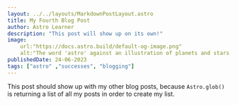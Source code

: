 ```yaml
---
layout: ../../layouts/MarkdownPostLayout.astro
title: My Fourth Blog Post
author: Astro Learner
description: "This post will show up on its own!"
image:
    url:"https://docs.astro.build/default-og-image.png"
    alt:"The word 'astro' against an illustration of planets and stars."
publishedDate: 24-06-2023
tags: ["astro" ,"successes", "blogging"]
---
```

This post should show up with my other blog posts, because `Astro.glob()` is returning a list of all my posts in order to create my list.
